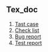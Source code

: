 ## Tex_doc

1. [Tast case](https://docs.google.com/spreadsheets/d/1mbDSqGK_9RR5bKe9PXrYR_xNIB5Of2xWIrnUjxrlxpw/edit#gid=0)
2. [Check list](https://github.com/6Glow/Check_list/blob/main/Check_list.md)
3. [Bug report](https://github.com/6Glow/Bug-report-/blob/main/Bug_report.md)
4. [Test report](https://github.com/6Glow/Test_report/blob/main/Test_report.md)


